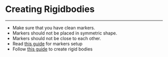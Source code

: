 # Creating Rigidbodies


---

* Make sure that you have clean markers.
* Markers should not be placed in symmetric shape.
* Markers should not be close to each other.
* Read [this guide](http://wiki.optitrack.com/index.php?title=Markers) for markers setup
* Follow [this guide](http://wiki.optitrack.com/index.php?title=Rigid_Body_Tracking) to create rigid bodies

